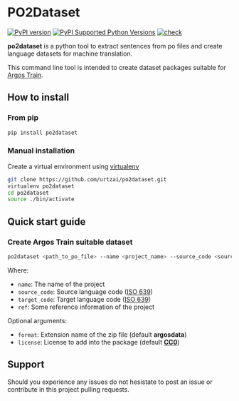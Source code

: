 # PO2Dataset

[![PyPI version](https://badge.fury.io/py/po2dataset.svg)](https://badge.fury.io/py/po2dataset)
[![PyPI Supported Python Versions](https://img.shields.io/pypi/pyversions/po2dataset.svg)](https://pypi.python.org/pypi/po2dataset/)
[![check](https://github.com/urtzai/po2dataset/actions/workflows/python-test.yml/badge.svg)](https://github.com/urtzai/po2dataset/actions/workflows/python-test.yml)

**po2dataset** is a python tool to extract sentences from po files and create language datasets for machine translation.

This command line tool is intended to create dataset packages suitable for [Argos Train](https://github.com/argosopentech/argos-train).

## How to install

### From pip

```bash
pip install po2dataset
```

### Manual installation

Create a virtual environment using [virtualenv](https://virtualenv.pypa.io/en/latest/index.html)

```bash
git clone https://github.com/urtzai/po2dataset.git
virtualenv po2dataset
cd po2dataset
source ./bin/activate
```

## Quick start guide

### Create Argos Train suitable dataset

```bash
po2dataset <path_to_po_file> --name <project_name> --source_code <source_lang_code> --target_code <target_lang_code> --ref "Some reference information of the project"
```

Where:

- `name`: The name of the project
- `source_code`: Source language code ([ISO 639](https://en.wikipedia.org/wiki/ISO_639))
- `target_code`: Target language code ([ISO 639](https://en.wikipedia.org/wiki/ISO_639))
- `ref`: Some reference information of the project

Optional arguments:

- `format`: Extension name of the zip file (default **argosdata**)
- `license`: License to add into the package (default [**CC0**](https://creativecommons.org/publicdomain/zero/1.0/))

## Support

Should you experience any issues do not hesistate to post an issue or contribute in this project pulling requests.
